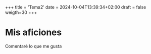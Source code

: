 +++
title = 'Tema2'
date = 2024-10-04T13:39:34+02:00
draft = false
weigth=30
+++

# Mis aficiones

Comentaré lo que me gusta
